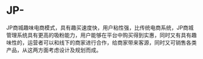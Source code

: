 # JP-
JP商城趣味电商模式，具有趣买速度快，用户粘性强，比传统电商系统，JP商城管理系统具有更高的吸粉能力，用户能够在平台中购买得到实惠，同时又有具有趣味性的，运营者可以和线下的商家进行合作，给商家带来客源，同时又可销售各类产品，从这两方面考虑设计及规划而成。
